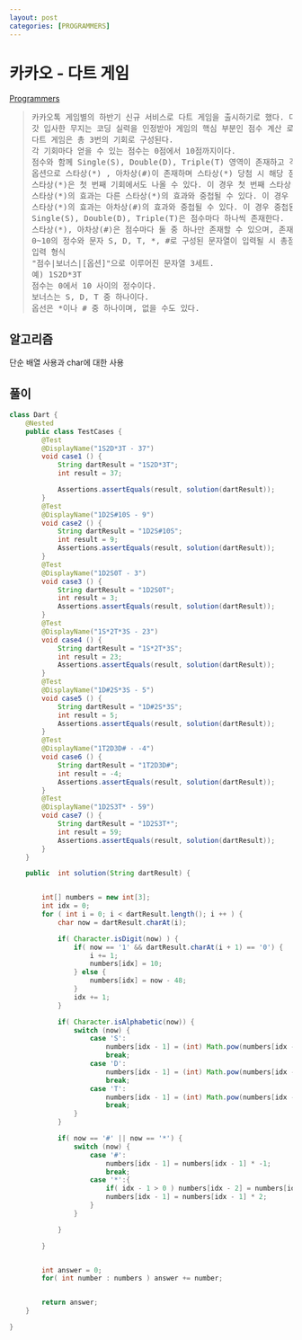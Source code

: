 ```yaml
---
layout: post
categories: [PROGRAMMERS]
---
```



# 카카오 - 다트 게임

[Programmers](https://school.programmers.co.kr/learn/courses/30/lessons/17682)

>
> <pre>
> 카카오톡 게임별의 하반기 신규 서비스로 다트 게임을 출시하기로 했다. 다트 게임은 다트판에 다트를 세 차례 던져 그 점수의 합계로 실력을 겨루는 게임으로, 모두가 간단히 즐길 수 있다.
> 갓 입사한 무지는 코딩 실력을 인정받아 게임의 핵심 부분인 점수 계산 로직을 맡게 되었다. 다트 게임의 점수 계산 로직은 아래와 같다.
> 다트 게임은 총 3번의 기회로 구성된다.
> 각 기회마다 얻을 수 있는 점수는 0점에서 10점까지이다.
> 점수와 함께 Single(S), Double(D), Triple(T) 영역이 존재하고 각 영역 당첨 시 점수에서 1제곱, 2제곱, 3제곱 (점수1 , 점수2 , 점수3 )으로 계산된다.
> 옵션으로 스타상(*) , 아차상(#)이 존재하며 스타상(*) 당첨 시 해당 점수와 바로 전에 얻은 점수를 각 2배로 만든다. 아차상(#) 당첨 시 해당 점수는 마이너스된다.
> 스타상(*)은 첫 번째 기회에서도 나올 수 있다. 이 경우 첫 번째 스타상(*)의 점수만 2배가 된다. (예제 4번 참고)
> 스타상(*)의 효과는 다른 스타상(*)의 효과와 중첩될 수 있다. 이 경우 중첩된 스타상(*) 점수는 4배가 된다. (예제 4번 참고)
> 스타상(*)의 효과는 아차상(#)의 효과와 중첩될 수 있다. 이 경우 중첩된 아차상(#)의 점수는 -2배가 된다. (예제 5번 참고)
> Single(S), Double(D), Triple(T)은 점수마다 하나씩 존재한다.
> 스타상(*), 아차상(#)은 점수마다 둘 중 하나만 존재할 수 있으며, 존재하지 않을 수도 있다.
> 0~10의 정수와 문자 S, D, T, *, #로 구성된 문자열이 입력될 시 총점수를 반환하는 함수를 작성하라.
> 입력 형식
> "점수|보너스|[옵션]"으로 이루어진 문자열 3세트.
> 예) 1S2D*3T
> 점수는 0에서 10 사이의 정수이다.
> 보너스는 S, D, T 중 하나이다.
> 옵선은 *이나 # 중 하나이며, 없을 수도 있다.
> </pre>


## 알고리즘
단순 배열 사용과 char에 대한 사용

## 풀이
```java
class Dart {
    @Nested
    public class TestCases {
        @Test
        @DisplayName("1S2D*3T - 37")
        void case1 () {
            String dartResult = "1S2D*3T";
            int result = 37;

            Assertions.assertEquals(result, solution(dartResult));
        }
        @Test
        @DisplayName("1D2S#10S - 9")
        void case2 () {
            String dartResult = "1D2S#10S";
            int result = 9;
            Assertions.assertEquals(result, solution(dartResult));
        }
        @Test
        @DisplayName("1D2S0T - 3")
        void case3 () {
            String dartResult = "1D2S0T";
            int result = 3;
            Assertions.assertEquals(result, solution(dartResult));
        }
        @Test
        @DisplayName("1S*2T*3S - 23")
        void case4 () {
            String dartResult = "1S*2T*3S";
            int result = 23;
            Assertions.assertEquals(result, solution(dartResult));
        }
        @Test
        @DisplayName("1D#2S*3S - 5")
        void case5 () {
            String dartResult = "1D#2S*3S";
            int result = 5;
            Assertions.assertEquals(result, solution(dartResult));
        }
        @Test
        @DisplayName("1T2D3D# - -4")
        void case6 () {
            String dartResult = "1T2D3D#";
            int result = -4;
            Assertions.assertEquals(result, solution(dartResult));
        }
        @Test
        @DisplayName("1D2S3T* - 59")
        void case7 () {
            String dartResult = "1D2S3T*";
            int result = 59;
            Assertions.assertEquals(result, solution(dartResult));
        }
    }

    public  int solution(String dartResult) {


        int[] numbers = new int[3];
        int idx = 0;
        for ( int i = 0; i < dartResult.length(); i ++ ) {
            char now = dartResult.charAt(i);

            if( Character.isDigit(now) ) {
                if( now == '1' && dartResult.charAt(i + 1) == '0') {
                    i += 1;
                    numbers[idx] = 10;
                } else {
                    numbers[idx] = now - 48;
                }
                idx += 1;
            }

            if( Character.isAlphabetic(now)) {
                switch (now) {
                    case 'S':
                        numbers[idx - 1] = (int) Math.pow(numbers[idx - 1], 1);
                        break;
                    case 'D':
                        numbers[idx - 1] = (int) Math.pow(numbers[idx - 1], 2);
                        break;
                    case 'T':
                        numbers[idx - 1] = (int) Math.pow(numbers[idx - 1], 3);
                        break;
                }
            }

            if( now == '#' || now == '*') {
                switch (now) {
                    case '#':
                        numbers[idx - 1] = numbers[idx - 1] * -1;
                        break;
                    case '*':{
                        if( idx - 1 > 0 ) numbers[idx - 2] = numbers[idx - 2] * 2;
                        numbers[idx - 1] = numbers[idx - 1] * 2;
                    }
                }

            }

        }


        int answer = 0;
        for( int number : numbers ) answer += number;


        return answer;
    }

}
```